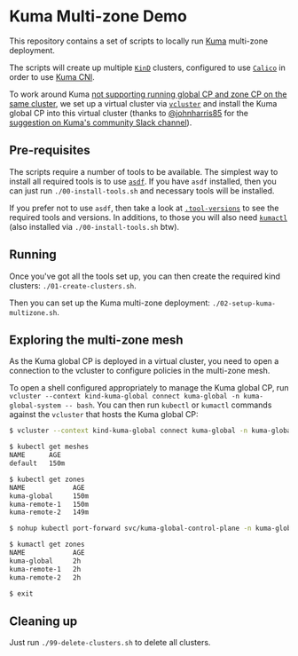 <!--
 Copyright 2022 Jimmi Dyson
 SPDX-License-Identifier: Apache-2.0
-->

# Kuma Multi-zone Demo

This repository contains a set of scripts to locally run [Kuma](https://kuma.io) multi-zone
deployment.

The scripts will create up multiple [`KinD`](https://kind.sigs.k8s.io/) clusters, configured to use
[`Calico`](https://projectcalico.docs.tigera.io/) in order to use
[Kuma CNI](https://kuma.io/docs/1.6.x/networking/cni/).

To work around Kuma [not supporting running global CP and zone CP on the same
cluster](https://github.com/kumahq/kuma/issues/1496), we set up a virtual cluster via
[`vcluster`](https://www.vcluster.com/) and install the Kuma global CP into this virtual cluster
(thanks to [@johnharris85](https://github.com/johnharris85) for the [suggestion on Kuma's community
Slack channel](https://kuma-mesh.slack.com/archives/CN2GN4HE1/p1650980477760209?thread_ts=1650964365.743859&cid=CN2GN4HE1)).

## Pre-requisites

The scripts require a number of tools to be available. The simplest way to install all required
tools is to use [`asdf`](https://asdf-vm.com/guide/getting-started.html). If you have `asdf`
installed, then you can just run `./00-install-tools.sh` and necessary tools will be installed.

If you prefer not to use `asdf`, then take a look at [`.tool-versions`](.tool-versions) to see the
required tools and versions. In additions, to those you will also need
[`kumactl`](https://kuma.io/docs/1.6.x/installation/kubernetes/#_1-download-kumactl) (also installed
via `./00-install-tools.sh` btw).

## Running

Once you've got all the tools set up, you can then create the required kind clusters:
`./01-create-clusters.sh`.

Then you can set up the Kuma multi-zone deployment: `./02-setup-kuma-multizone.sh`.

## Exploring the multi-zone mesh

As the Kuma global CP is deployed in a virtual cluster, you need to open a connection to the
vcluster to configure policies in the multi-zone mesh.

To open a shell configured appropriately to manage the Kuma global CP, run
`vcluster --context kind-kuma-global connect kuma-global -n kuma-global-system -- bash`. You can
then run `kubectl` or `kumactl` commands against the `vcluster` that hosts the Kuma global CP:

```bash
$ vcluster --context kind-kuma-global connect kuma-global -n kuma-global-system -- bash

$ kubectl get meshes
NAME      AGE
default   150m

$ kubectl get zones
NAME            AGE
kuma-global     150m
kuma-remote-1   150m
kuma-remote-2   149m

$ nohup kubectl port-forward svc/kuma-global-control-plane -n kuma-global-system 5681:5681 &>/dev/null &

$ kumactl get zones
NAME            AGE
kuma-global     2h
kuma-remote-1   2h
kuma-remote-2   2h

$ exit
```

## Cleaning up

Just run `./99-delete-clusters.sh` to delete all clusters.
